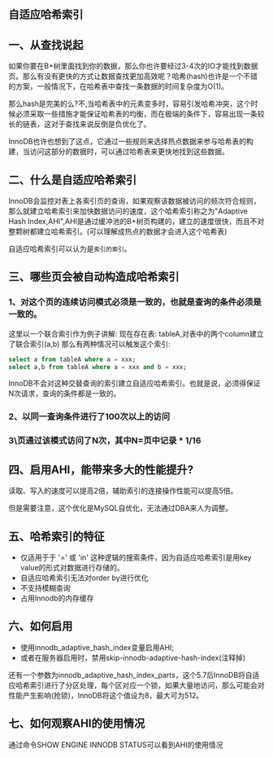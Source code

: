 ## 自适应哈希索引
## 一、从查找说起
如果你要在B+树里面找到你的数据，那么你也许要经过3-4次的IO才能找到数据页。那么有没有更快的方式让数据查找更加高效呢？哈希(hash)也许是一个不错的方案，一般情况下，在哈希表中查找一条数据的时间复杂度为O(1)。

那么hash是完美的么?不,当哈希表中的元素变多时，容易引发哈希冲突，这个时候必须采取一些措施才能保证哈希表的均衡，而在极端的条件下，容易出现一条较长的链表，这对于查找来说反倒是负优化了。

InnoDB也许也想到了这点，它通过一些规则来选择热点数据来参与哈希表的构建，当访问这部分的数据时，可以通过哈希表来更快地找到这些数据。

## 二、什么是自适应哈希索引
InnoDB会监控对表上各索引页的查询，如果观察该数据被访问的频次符合规则，那么就建立哈希索引来加快数据访问的速度，这个哈希索引称之为"Adaptive Hash Index,AHI",AHI是通过缓冲池的B+树页构建的，建立的速度很快，而且不对整颗树都建立哈希索引。(可以理解成热点的数据才会进入这个哈希表)

自适应哈希索引可以认为是`索引的索引`。

## 三、哪些页会被自动构造成哈希索引
### 1、对这个页的连续访问模式必须是一致的，也就是查询的条件必须是一致的。

这里以一个联合索引作为例子讲解:
现在存在表: tableA,对表中的两个column建立了联合索引(a,b)
那么有两种情况可以触发这个索引:

```sql
select a from tableA where a = xxx;
select a,b from tableA where a = xxx and b = xxx;
```
InnoDB不会对这种交替查询的索引建立自适应哈希索引。也就是说，必须得保证N次请求，查询的条件都是一致的。

### 2、以同一查询条件进行了100次以上的访问

### 3\页通过该模式访问了N次，其中N=页中记录 * 1/16

## 四、启用AHI，能带来多大的性能提升?
读取、写入的速度可以提高2倍，辅助索引的连接操作性能可以提高5倍。

但是需要注意，这个优化是MySQL自优化，无法通过DBA来人为调整。

## 五、哈希索引的特征
* 仅适用于于 '=' 或 'in' 这种逻辑的搜索条件，因为自适应哈希索引是用key value的形式对数据进行存储的。
* 自适应哈希索引无法对order by进行优化
* 不支持模糊查询
* 占用Innodb的内存缓存

## 六、如何启用
* 使用innodb_adaptive_hash_index变量启用AHI;
* 或者在服务器启用时，禁用skip-innodb-adaptive-hash-index(注释掉)

还有一个参数为innodb_adaptive_hash_index_parts，这个5.7后InnoDB将自适应哈希索引进行了分区处理，每个区对应一个锁，如果大量地访问，那么可能会对性能产生影响(抢锁)，InnoDB将这个值设为8，最大可为512。

## 七、如何观察AHI的使用情况
通过命令SHOW ENGINE INNODB STATUS可以看到AHI的使用情况
 